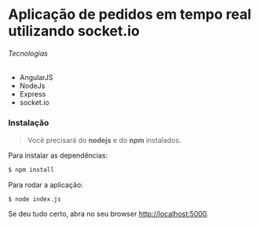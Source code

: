 # Aplicação de pedidos em tempo real utilizando socket.io
###### Tecnologias

- AngularJS
- NodeJs
- Express
- socket.io 

### Instalação

> Você precisará do **nodejs** e do **npm** instalados.


Para instalar as dependências:

```sh
$ npm install
```

Para rodar a aplicação:

```sh
$ node index.js
```

Se deu tudo certo, abra no seu browser [http://localhost:5000](http://localhost:5000).
